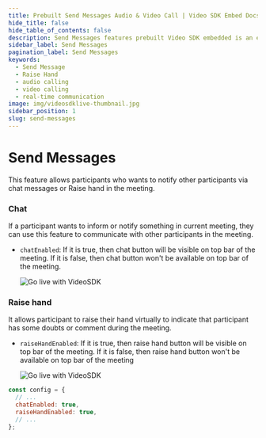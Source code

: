 ```yaml
---
title: Prebuilt Send Messages Audio & Video Call | Video SDK Embed Docs
hide_title: false
hide_table_of_contents: false
description: Send Messages features prebuilt Video SDK embedded is an easy-to-use video calling API. Video SDK Prebuilt makes it easy for developers to add video calls 10 in minutes to any website or app.
sidebar_label: Send Messages
pagination_label: Send Messages
keywords:
  - Send Message
  - Raise Hand
  - audio calling
  - video calling
  - real-time communication
image: img/videosdklive-thumbnail.jpg
sidebar_position: 1
slug: send-messages
---
```


# Send Messages

This feature allows participants who wants to notify other participants via chat messages or Raise hand in the meeting.

### Chat

If a participant wants to inform or notify something in current meeting,
they can use this feature to communicate with other participants in the meeting.

- `chatEnabled`: If it is true, then chat button will be visible on top bar of the meeting. If it is false, then chat button won't be available on top bar of the meeting.

  ![Go live with VideoSDK](/img/prebuilt/prebuilt-chat.png)

### Raise hand

It allows participant to raise their hand virtually to indicate that participant has some doubts or comment during the meeting.

- `raiseHandEnabled`: If it is true, then raise hand button will be visible on top bar of the meeting. If it is false, then raise hand button won't be available on top bar of the meeting

  ![Go live with VideoSDK](/img/prebuilt/prebuilt-raise-hand.png)

```js title="index.html"
const config = {
  // ...
  chatEnabled: true,
  raiseHandEnabled: true,
  // ...
};
```
